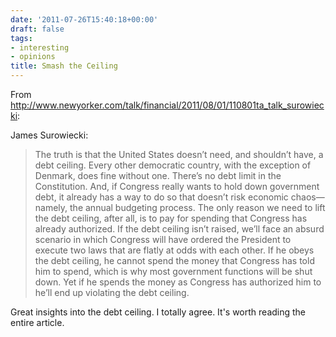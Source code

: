 ```yaml
---
date: '2011-07-26T15:40:18+00:00'
draft: false
tags:
- interesting
- opinions
title: Smash the Ceiling
---
```


From http://www.newyorker.com/talk/financial/2011/08/01/110801ta_talk_surowiecki:

James Surowiecki:

>The truth is that the United States doesn’t need, and shouldn’t have, a debt ceiling. Every other democratic country, with the exception of Denmark, does fine without one. There’s no debt limit in the Constitution. And, if Congress really wants to hold down government debt, it already has a way to do so that doesn’t risk economic chaos—namely, the annual budgeting process. The only reason we need to lift the debt ceiling, after all, is to pay for spending that Congress has already authorized. If the debt ceiling isn’t raised, we’ll face an absurd scenario in which Congress will have ordered the President to execute two laws that are flatly at odds with each other. If he obeys the debt ceiling, he cannot spend the money that Congress has told him to spend, which is why most government functions will be shut down. Yet if he spends the money as Congress has authorized him to he’ll end up violating the debt ceiling.

Great insights into the debt ceiling. I totally agree. It's worth reading the entire article.
